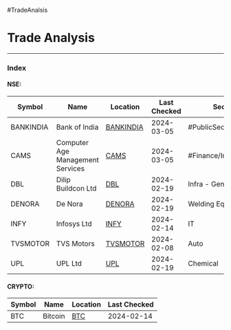 #TradeAnalsis
# Trade Analysis

---
### Index

#### NSE:
| Symbol    | Name                             | Location                            | Last Checked | Sector               |
| --------- | -------------------------------- | ----------------------------------- | ------------ | -------------------- |
| BANKINDIA | Bank of India                    | [BANKINDIA](BANKINDIA/BANKINDIA.md) | 2024-03-05   | #PublicSectorBanks   |
| CAMS      | Computer Age Management Services | [CAMS](CAMS/CAMS.md)                | 2024-03-05   | #Finance/Investments |
| DBL       | Dilip Buildcon Ltd               | [DBL](DBL/DBL.md)                   | 2024-02-19   | Infra - General      |
| DENORA    | De Nora                          | [DENORA](DENORA/DENORA.md)          | 2024-02-19   | Welding Equipments   |
| INFY      | Infosys Ltd                      | [INFY](INFY/INFY.md)                | 2024-02-14   | IT                   |
| TVSMOTOR  | TVS Motors                       | [TVSMOTOR](TVSMOTOR/TVSMOTOR.md)    | 2024-02-08   | Auto                 |
| UPL       | UPL Ltd                          | [UPL](UPL/UPL.md)                   | 2024-02-19   | Chemical             |

#### CRYPTO:
| Symbol | Name    | Location          | Last Checked |
| ------ | ------- | ----------------- | ------------ |
| BTC    | Bitcoin | [BTC](BTC/BTC.md) | 2024-02-14   |

